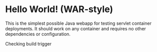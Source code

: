 Hello World! (WAR-style)
===============

This is the simplest possible Java webapp for testing servlet container deployments.  It should work on any container and requires no other dependencies or configuration.

Checking build trigger
